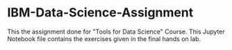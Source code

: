 # IBM-Data-Science-Assignment

This the assignment done for "Tools for Data Science" Course. This Jupyter Notebook file contains the exercises given in the final hands on lab.
